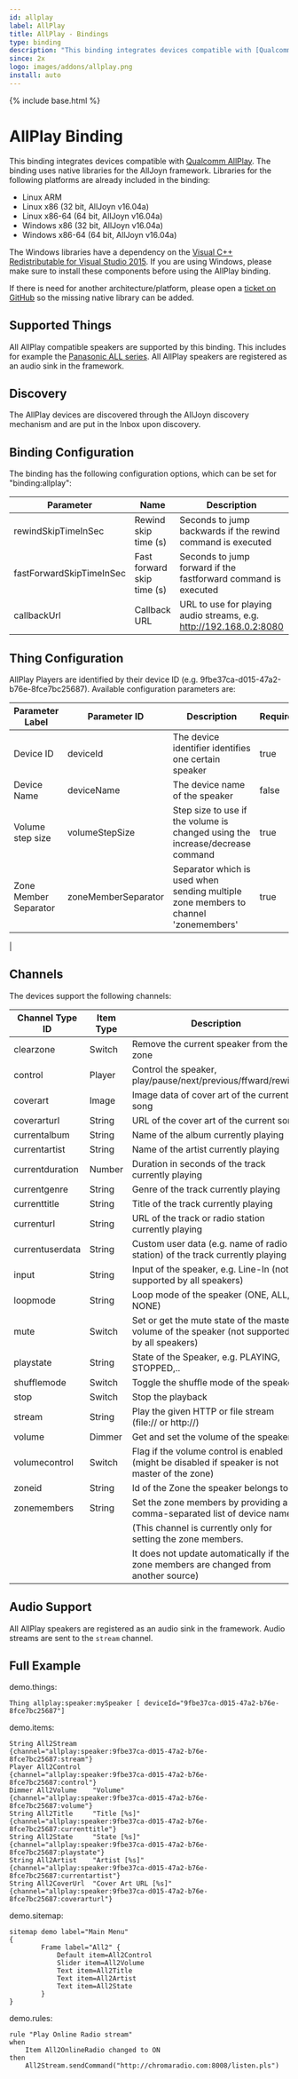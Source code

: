 ```yaml
---
id: allplay
label: AllPlay
title: AllPlay - Bindings
type: binding
description: "This binding integrates devices compatible with [Qualcomm AllPlay](https://www.qualcomm.com/products/allplay)."
since: 2x
logo: images/addons/allplay.png
install: auto
---
```


<!-- Attention authors: Do not edit directly. Please add your changes to the appropriate source repository -->

{% include base.html %}

# AllPlay Binding

This binding integrates devices compatible with [Qualcomm AllPlay](https://www.qualcomm.com/products/allplay).
The binding uses native libraries for the AllJoyn framework.
Libraries for the following platforms are already included in the binding:

*   Linux ARM
*   Linux x86 (32 bit, AllJoyn v16.04a)
*   Linux x86-64 (64 bit, AllJoyn v16.04a)
*   Windows x86 (32 bit, AllJoyn v16.04a)
*   Windows x86-64 (64 bit, AllJoyn v16.04a)

The Windows libraries have a dependency on the [Visual C++ Redistributable for Visual Studio 2015](https://www.microsoft.com/en-US/download/details.aspx?id=48145).
If you are using Windows, please make sure to install these components before using the AllPlay binding.

If there is need for another architecture/platform, please open a [ticket on GitHub](https://github.com/openhab/openhab/issues) so the missing native library can be added.

## Supported Things

All AllPlay compatible speakers are supported by this binding.
This includes for example the [Panasonic ALL series](http://www.panasonic.com/uk/consumer/home-entertainment/wireless-speaker-systems.html). All AllPlay speakers are registered as an audio sink in the framework.

## Discovery

The AllPlay devices are discovered through the AllJoyn discovery mechanism and are put in the Inbox upon discovery.

## Binding Configuration

The binding has the following configuration options, which can be set for "binding:allplay":

| Parameter                | Name                       | Description                                                          | Required |
|--------------------------|----------------------------|----------------------------------------------------------------------|----------|
| rewindSkipTimeInSec      | Rewind skip time (s)       | Seconds to jump backwards if the rewind command is executed          | yes      |
| fastForwardSkipTimeInSec | Fast forward skip time (s) | Seconds to jump forward if the fastforward command is executed       | yes      |
| callbackUrl              | Callback URL               | URL to use for playing audio streams, e.g. <http://192.168.0.2:8080> | no       |



## Thing Configuration

AllPlay Players are identified by their device ID (e.g. 9fbe37ca-d015-47a2-b76e-8fce7bc25687). Available configuration parameters are:

| Parameter Label       | Parameter ID        | Description                                                                         | Required | Default |
|-----------------------|---------------------|-------------------------------------------------------------------------------------|----------|---------|
| Device ID             | deviceId            | The device identifier identifies one certain speaker                                | true     |         |
| Device Name           | deviceName          | The device name of the speaker                                                      | false    |         |
| Volume step size      | volumeStepSize      | Step size to use if the volume is changed using the increase/decrease command       | true     | 1       |
| Zone Member Separator | zoneMemberSeparator | Separator which is used when sending multiple zone members to channel 'zonemembers' | true     | ,       |
|


## Channels

The devices support the following channels:

| Channel Type ID | Item Type | Description                                                                                    |
|-----------------|-----------|------------------------------------------------------------------------------------------------|
| clearzone       | Switch    | Remove the current speaker from the zone                                                       |
| control         | Player    | Control the speaker, play/pause/next/previous/ffward/rewind                                    |
| coverart        | Image     | Image data of cover art of the current song                                                    |
| coverarturl     | String    | URL of the cover art of the current song                                                       |
| currentalbum    | String    | Name of the album currently playing                                                            |
| currentartist   | String    | Name of the artist currently playing                                                           |
| currentduration | Number    | Duration in seconds of the track currently playing                                             |
| currentgenre    | String    | Genre of the track currently playing                                                           |
| currenttitle    | String    | Title of the track currently playing                                                           |
| currenturl      | String    | URL of the track or radio station currently playing                                            |
| currentuserdata | String    | Custom user data (e.g. name of radio station) of the track currently playing                   |
| input           | String    | Input of the speaker, e.g. Line-In (not supported by all speakers)                             |
| loopmode        | String    | Loop mode of the speaker (ONE, ALL, NONE)                                                      |
| mute            | Switch    | Set or get the mute state of the master volume of the speaker (not supported by all speakers)  |
| playstate       | String    | State of the Speaker, e.g. PLAYING, STOPPED,..                                                 |
| shufflemode     | Switch    | Toggle the shuffle mode of the speaker                                                         |
| stop            | Switch    | Stop the playback                                                                              |
| stream          | String    | Play the given HTTP or file stream (file:// or http://)                                        |
| volume          | Dimmer    | Get and set the volume of the speaker                                                          |
| volumecontrol   | Switch    | Flag if the volume control is enabled (might be disabled if speaker is not master of the zone) |
| zoneid          | String    | Id of the Zone the speaker belongs to                                                          |
| zonemembers     | String    | Set the zone members by providing a comma-separated list of device names.                      |
|                 |           | (This channel is currently only for setting the zone members.                                  |
|                 |           | It does not update automatically if the zone members are changed from another source)          |


## Audio Support

All AllPlay speakers are registered as an audio sink in the framework.
Audio streams are sent to the `stream` channel.

## Full Example

demo.things:

```
Thing allplay:speaker:mySpeaker [ deviceId="9fbe37ca-d015-47a2-b76e-8fce7bc25687"]
```

demo.items:

```
String All2Stream                           {channel="allplay:speaker:9fbe37ca-d015-47a2-b76e-8fce7bc25687:stream"}
Player All2Control                          {channel="allplay:speaker:9fbe37ca-d015-47a2-b76e-8fce7bc25687:control"}
Dimmer All2Volume    "Volume"               {channel="allplay:speaker:9fbe37ca-d015-47a2-b76e-8fce7bc25687:volume"}
String All2Title     "Title [%s]"           {channel="allplay:speaker:9fbe37ca-d015-47a2-b76e-8fce7bc25687:currenttitle"}
String All2State     "State [%s]"           {channel="allplay:speaker:9fbe37ca-d015-47a2-b76e-8fce7bc25687:playstate"}
String All2Artist    "Artist [%s]"          {channel="allplay:speaker:9fbe37ca-d015-47a2-b76e-8fce7bc25687:currentartist"}
String All2CoverUrl  "Cover Art URL [%s]"   {channel="allplay:speaker:9fbe37ca-d015-47a2-b76e-8fce7bc25687:coverarturl"}
```

demo.sitemap:

```
sitemap demo label="Main Menu"
{
		Frame label="All2" {
			Default item=All2Control
			Slider item=All2Volume
			Text item=All2Title
			Text item=All2Artist
			Text item=All2State
		}
}
```

demo.rules:

```
rule "Play Online Radio stream"
when
    Item All2OnlineRadio changed to ON
then
    All2Stream.sendCommand("http://chromaradio.com:8008/listen.pls")
```
